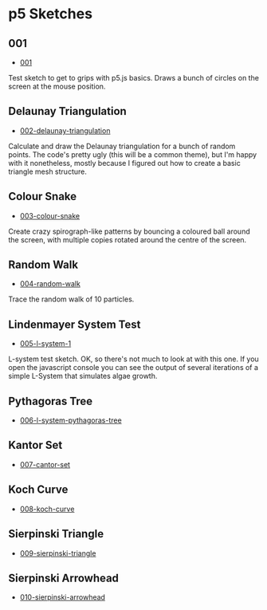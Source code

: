 # p5 Sketches

## 001

* [001](./001/)

Test sketch to get to grips with p5.js basics. Draws a bunch of circles on the
screen at the mouse position.

## Delaunay Triangulation

* [002-delaunay-triangulation](./002-delaunay-triangulation/)

Calculate and draw the Delaunay triangulation for a bunch of random points. The
code's pretty ugly (this will be a common theme), but I'm happy with it
nonetheless, mostly because I figured out how to create a basic triangle mesh
structure.

## Colour Snake

* [003-colour-snake](./003-colour-snake/)

Create crazy spirograph-like patterns by bouncing a coloured ball around the
screen, with multiple copies rotated around the centre of the screen.

## Random Walk

* [004-random-walk](./004-random-walk/)

Trace the random walk of 10 particles.

## Lindenmayer System Test

* [005-l-system-1](./005-l-system-1/)

L-system test sketch. OK, so there's not much to look at with this one. If you
open the javascript console you can see the output of several iterations of
a simple L-System that simulates algae growth.

## Pythagoras Tree

* [006-l-system-pythagoras-tree](./006-l-system-pythagoras-tree/)

## Kantor Set

* [007-cantor-set](./007-cantor-set/)

## Koch Curve

* [008-koch-curve](./008-koch-curve/)

## Sierpinski Triangle

* [009-sierpinski-triangle](./009-sierpinski-triangle/)

## Sierpinski Arrowhead

* [010-sierpinski-arrowhead](./010-sierpinski-arrowhead/)
